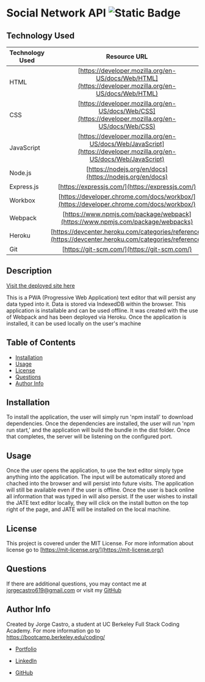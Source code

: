 # Social Network API ![Static Badge](https://img.shields.io/badge/license-MIT-blue)

## Technology Used

| Technology Used |                                                    Resource URL                                                    |
| --------------- | :----------------------------------------------------------------------------------------------------------------: |
| HTML            |       [https://developer.mozilla.org/en-US/docs/Web/HTML](https://developer.mozilla.org/en-US/docs/Web/HTML)       |
| CSS             |        [https://developer.mozilla.org/en-US/docs/Web/CSS](https://developer.mozilla.org/en-US/docs/Web/CSS)        |
| JavaScript      | [https://developer.mozilla.org/en-US/docs/Web/JavaScript](https://developer.mozilla.org/en-US/docs/Web/JavaScript) |
| Node.js         |                              [https://nodejs.org/en/docs](https://nodejs.org/en/docs)                              |
| Express.js      |                                  [https://expressjs.com/](https://expressjs.com/)                                  |
| Workbox         |              [https://developer.chrome.com/docs/workbox/](https://developer.chrome.com/docs/workbox/)              |
| Webpack         |                  [https://www.npmjs.com/package/webpack](https://www.npmjs.com/package/webpacks)                   |
| Heroku          |       [https://devcenter.heroku.com/categories/reference](https://devcenter.heroku.com/categories/reference)       |
| Git             |                                    [https://git-scm.com/](https://git-scm.com/)                                    |

## Description

[Visit the deployed site here](https://jatepwa619-80c869ca8147.herokuapp.com/)

This is a PWA (Progressive Web Application) text editor that will persist any data typed into it. Data is stored via IndexedDB within the browser. This application is installable and can be used offline. It was created with the use of Webpack and has been deployed via Heroku. Once the application is installed, it can be used locally on the user's machine

## Table of Contents

- [Installation](#installation)
- [Usage](#usage)
- [License](#license)
- [Questions](#questions)
- [Author Info](#author-info)

## Installation

To install the application, the user will simply run 'npm install' to download dependencies. Once the dependencies are installed, the user will run 'npm run start,' and the application will build the bundle in the dist folder. Once that completes, the server will be listening on the configured port.

## Usage

Once the user opens the application, to use the text editor simply type anything into the application. The input will be automatically stored and chached into the browser and will persist into future visits. The application will still be available even if the user is offline. Once the user is back online all information that was typed in will also persist. If the user wishes to install the JATE text editor locally, they will click on the install button on the top right of the page, and JATE will be installed on the local machine.

## License

This project is covered under the MIT License. For more information about license go to [https://mit-license.org/](https://mit-license.org/)

## Questions

If there are additional questions, you may contact me at jorgecastro619@gmail.com or visit my [GitHub](https://github.com/Jacastro619)

## Author Info

Created by Jorge Castro, a student at UC Berkeley Full Stack Coding Academy. For more information go to https://bootcamp.berkeley.edu/coding/

- [Portfolio](https://jacastro619.github.io/my-portfolio/)

- [LinkedIn](https://www.linkedin.com/in/jorge-castro-2a9545177/)

- [GitHub](https://www.linkedin.com/in/jorge-castro-2a9545177/)
